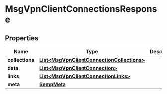 
# MsgVpnClientConnectionsResponse

## Properties
Name | Type | Description | Notes
------------ | ------------- | ------------- | -------------
**collections** | [**List&lt;MsgVpnClientConnectionCollections&gt;**](MsgVpnClientConnectionCollections.md) |  |  [optional]
**data** | [**List&lt;MsgVpnClientConnection&gt;**](MsgVpnClientConnection.md) |  |  [optional]
**links** | [**List&lt;MsgVpnClientConnectionLinks&gt;**](MsgVpnClientConnectionLinks.md) |  |  [optional]
**meta** | [**SempMeta**](SempMeta.md) |  | 



